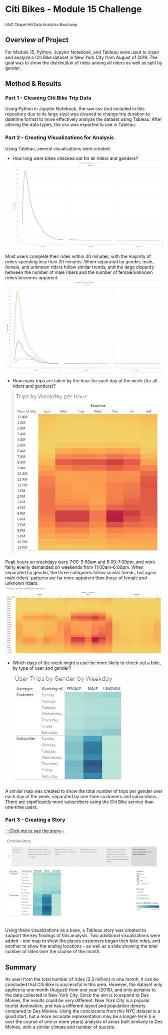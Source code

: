 # Citi Bikes - Module 15 Challenge
<sub>UNC Chapel Hill Data Analytics Bootcamp</sub>

## Overview of Project
For Module 15, Python, Jupyter Notebook, and Tableau were used to clean and analyze a Citi Bike dataset in New York City from August of 2019. The goal was to show the distribution of rides among all riders as well as split by gender.

## Method & Results
### Part 1 - Cleaning Citi Bike Trip Data
Using Python in Jupyter Notebook, the raw csv (not included in this repository due to its large size) was cleaned to change trip duration to datetime format to more effectively analyze the dataset using Tableau. After altering the data types, the csv was exported to use in Tableau.

### Part 2 - Creating Visualizations for Analysis
Using Tableau, several visualizations were created:
- How long were bikes checked out for all riders and genders?
![Checkout times all riders](images/checkout_all.png)

Most users complete their rides within 40 minutes, with the majority of riders spending less than 20 minutes. When separated by gender, male, female, and unknown riders follow similar trends, and the large disparity between the number of male riders and the number of female/unknown riders becomes apparent.
![Checkout times by gender](images/checkout_gender.png)

- How many trips are taken by the hour for each day of the week (for all riders and genders)?
![Time heatmap all riders](images/tripsbyweekday_all_hour.png)

Peak hours on weekdays were 7:00-9:00am and 5:00-7:00pm, and were fairly evenly demanded on weekends from 11:00am-6:00pm. When separated by gender, the three categories follow similar trends, but again male riders' patterns are far more apparent than those of female and unknown riders.
![Time heatmap by gender](images/tripsbyweekday_gender_hour.png)

- Which days of the week might a user be more likely to check out a bike, by type of user and gender?
![Time heatmap by day by gender](images/tripsbyweekday_gender_day.png)

A similar map was created to show the total number of trips per gender over each day of the week, separated by one-time customers and subscribers. There are significantly more subscribers using the Citi Bike service than one-time users.

### Part 3 - Creating a Story
[--Click me to see the story--](https://public.tableau.com/app/profile/stacy.burton/viz/Citibike-Story_16816801251600/Citibike-Story?publish=yes)

![Snapshot of story](images/citibike_story.png)

Using these visualizations as a base, a Tableau story was created to support the key findings of this analysis. Two additional visualizations were added - one map to show the places customers began their bike rides, and another to show the ending locations - as well as a slide showing the total number of rides over the course of the month.

## Summary
As seen from the total number of rides (2.3 million) in one month, it can be concluded that Citi Bike is successful in this area. However, the dataset only applies to one month (August) from one year (2019), and only pertains to the data collected in New York City. Since the aim is to expand to Des Moines, the results could be very different. New York City is a popular tourist destination, and has a different layout and population density compared to Des Moines. Using the conclusions from this NYC dataset is a good start, but a more accurate representation may be a longer-term (i.e. over the course of one or more years) analysis of areas built similarly to Des Moines, with a similar climate and number of tourists.
